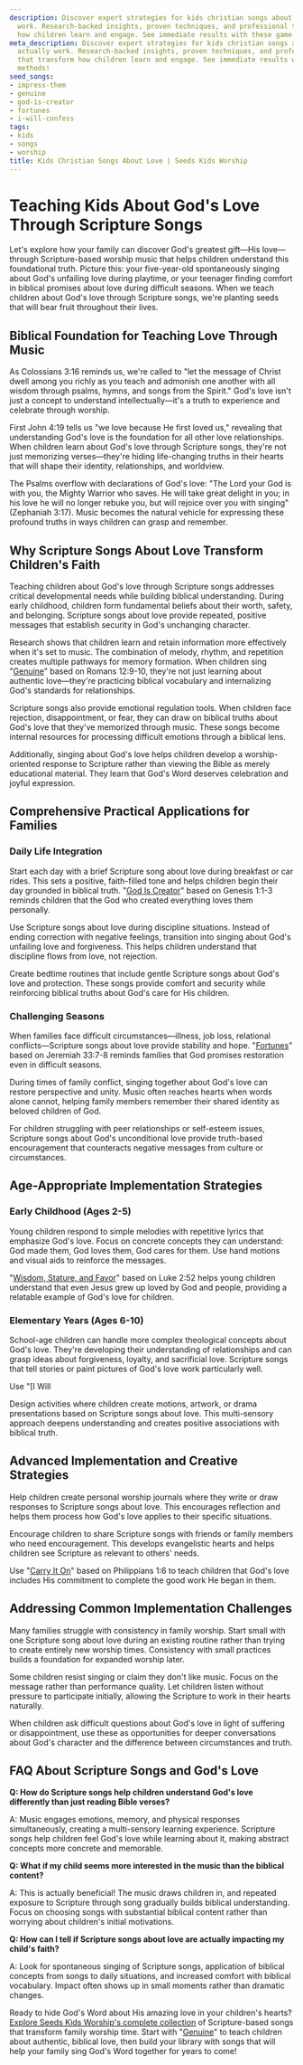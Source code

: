 ```yaml
---
description: Discover expert strategies for kids christian songs about love that actually
  work. Research-backed insights, proven techniques, and professional tips that transform
  how children learn and engage. See immediate results with these game-changing methods!
meta_description: Discover expert strategies for kids christian songs about love that
  actually work. Research-backed insights, proven techniques, and professional tips
  that transform how children learn and engage. See immediate results with these game-changing
  methods!
seed_songs:
- impress-them
- genuine
- god-is-creator
- fortunes
- i-will-confess
tags:
- kids
- songs
- worship
title: Kids Christian Songs About Love | Seeds Kids Worship
---
```

# Teaching Kids About God's Love Through Scripture Songs

Let's explore how your family can discover God's greatest gift—His love—through Scripture-based worship music that helps children understand this foundational truth. Picture this: your five-year-old spontaneously singing about God's unfailing love during playtime, or your teenager finding comfort in biblical promises about love during difficult seasons. When we teach children about God's love through Scripture songs, we're planting seeds that will bear fruit throughout their lives.

## Biblical Foundation for Teaching Love Through Music

As Colossians 3:16 reminds us, we're called to "let the message of Christ dwell among you richly as you teach and admonish one another with all wisdom through psalms, hymns, and songs from the Spirit." God's love isn't just a concept to understand intellectually—it's a truth to experience and celebrate through worship.

First John 4:19 tells us "we love because He first loved us," revealing that understanding God's love is the foundation for all other love relationships. When children learn about God's love through Scripture songs, they're not just memorizing verses—they're hiding life-changing truths in their hearts that will shape their identity, relationships, and worldview.

The Psalms overflow with declarations of God's love: "The Lord your God is with you, the Mighty Warrior who saves. He will take great delight in you; in his love he will no longer rebuke you, but will rejoice over you with singing" (Zephaniah 3:17). Music becomes the natural vehicle for expressing these profound truths in ways children can grasp and remember.

## Why Scripture Songs About Love Transform Children's Faith

Teaching children about God's love through Scripture songs addresses critical developmental needs while building biblical understanding. During early childhood, children form fundamental beliefs about their worth, safety, and belonging. Scripture songs about love provide repeated, positive messages that establish security in God's unchanging character.

Research shows that children learn and retain information more effectively when it's set to music. The combination of melody, rhythm, and repetition creates multiple pathways for memory formation. When children sing "[Genuine](https://seedskidsworship.com/product/genuine-romans-129-10-2/)" based on Romans 12:9-10, they're not just learning about authentic love—they're practicing biblical vocabulary and internalizing God's standards for relationships.

Scripture songs also provide emotional regulation tools. When children face rejection, disappointment, or fear, they can draw on biblical truths about God's love that they've memorized through music. These songs become internal resources for processing difficult emotions through a biblical lens.

Additionally, singing about God's love helps children develop a worship-oriented response to Scripture rather than viewing the Bible as merely educational material. They learn that God's Word deserves celebration and joyful expression.

## Comprehensive Practical Applications for Families

### Daily Life Integration

Start each day with a brief Scripture song about love during breakfast or car rides. This sets a positive, faith-filled tone and helps children begin their day grounded in biblical truth. "[God Is Creator](https://seedskidsworship.com/product/god-is-creator-genesis-11-3-2/)" based on Genesis 1:1-3 reminds children that the God who created everything loves them personally.

Use Scripture songs about love during discipline situations. Instead of ending correction with negative feelings, transition into singing about God's unfailing love and forgiveness. This helps children understand that discipline flows from love, not rejection.

Create bedtime routines that include gentle Scripture songs about God's love and protection. These songs provide comfort and security while reinforcing biblical truths about God's care for His children.

### Challenging Seasons

When families face difficult circumstances—illness, job loss, relational conflicts—Scripture songs about love provide stability and hope. "[Fortunes](https://seedskidsworship.com/product/fortunes-jeremiah-337-8-2/)" based on Jeremiah 33:7-8 reminds families that God promises restoration even in difficult seasons.

During times of family conflict, singing together about God's love can restore perspective and unity. Music often reaches hearts when words alone cannot, helping family members remember their shared identity as beloved children of God.

For children struggling with peer relationships or self-esteem issues, Scripture songs about God's unconditional love provide truth-based encouragement that counteracts negative messages from culture or circumstances.

## Age-Appropriate Implementation Strategies

### Early Childhood (Ages 2-5)

Young children respond to simple melodies with repetitive lyrics that emphasize God's love. Focus on concrete concepts they can understand: God made them, God loves them, God cares for them. Use hand motions and visual aids to reinforce the messages.

"[Wisdom, Stature, and Favor](https://seedskidsworship.com/product/wisdom-stature-and-favor-luke-252-2/)" based on Luke 2:52 helps young children understand that even Jesus grew up loved by God and people, providing a relatable example of God's love for children.

### Elementary Years (Ages 6-10)

School-age children can handle more complex theological concepts about God's love. They're developing their understanding of relationships and can grasp ideas about forgiveness, loyalty, and sacrificial love. Scripture songs that tell stories or paint pictures of God's love work particularly well.

Use "[I Will

Design activities where children create motions, artwork, or drama presentations based on Scripture songs about love. This multi-sensory approach deepens understanding and creates positive associations with biblical truth.

## Advanced Implementation and Creative Strategies

Help children create personal worship journals where they write or draw responses to Scripture songs about love. This encourages reflection and helps them process how God's love applies to their specific situations.

Encourage children to share Scripture songs with friends or family members who need encouragement. This develops evangelistic hearts and helps children see Scripture as relevant to others' needs.

Use "[Carry It On](https://seedskidsworship.com/product/ask-seek-knock-matthew-77-8-2/)" based on Philippians 1:6 to teach children that God's love includes His commitment to complete the good work He began in them.

## Addressing Common Implementation Challenges

Many families struggle with consistency in family worship. Start small with one Scripture song about love during an existing routine rather than trying to create entirely new worship times. Consistency with small practices builds a foundation for expanded worship later.

Some children resist singing or claim they don't like music. Focus on the message rather than performance quality. Let children listen without pressure to participate initially, allowing the Scripture to work in their hearts naturally.

When children ask difficult questions about God's love in light of suffering or disappointment, use these as opportunities for deeper conversations about God's character and the difference between circumstances and truth.

## FAQ About Scripture Songs and God's Love

**Q: How do Scripture songs help children understand God's love differently than just reading Bible verses?**

A: Music engages emotions, memory, and physical responses simultaneously, creating a multi-sensory learning experience. Scripture songs help children feel God's love while learning about it, making abstract concepts more concrete and memorable.

**Q: What if my child seems more interested in the music than the biblical content?**

A: This is actually beneficial! The music draws children in, and repeated exposure to Scripture through song gradually builds biblical understanding. Focus on choosing songs with substantial biblical content rather than worrying about children's initial motivations.

**Q: How can I tell if Scripture songs about love are actually impacting my child's faith?**

A: Look for spontaneous singing of Scripture songs, application of biblical concepts from songs to daily situations, and increased comfort with biblical vocabulary. Impact often shows up in small moments rather than dramatic changes.

Ready to hide God's Word about His amazing love in your children's hearts? [Explore Seeds Kids Worship's complete collection](https://seedskidsworship.com) of Scripture-based songs that transform family worship time. Start with "[Genuine](https://seedskidsworship.com/product/genuine-romans-129-10-2/)" to teach children about authentic, biblical love, then build your library with songs that will help your family sing God's Word together for years to come!

<script type="application/ld+json">
{
  "@context": "https://schema.org",
  "@type": "Article",
  "headline": "Kids Christian Songs About Love",
  "author": {
    "@type": "Organization",
    "name": "Seeds Kids Worship"
  },
  "publisher": {
    "@type": "Organization",
    "name": "Seeds Kids Worship",
    "logo": {
      "@type": "ImageObject",
      "url": "https://seedskidsworship.com/logo.png"
    }
  },
  "datePublished": "2025-09-04T15:28:24.806014",
  "dateModified": "2025-09-04T15:28:24.806037",
  "description": "Discover expert strategies for kids christian songs about love that actually work. Research-backed insights, proven techniques, and professional tips that trans",
  "mainEntityOfPage": {
    "@type": "WebPage",
    "@id": "https://seedskidsworship.com/activities/kids-christian-songs-about-love/"
  }
}
</script>

<script type="application/ld+json">
{
  "@context": "https://schema.org",
  "@type": "Product",
  "name": "Impress Them",
  "description": "Teaching song about impressing God's commands on children from Deuteronomy 6:4-7",
  "url": "https://seedskidsworship.com/product/impress-them-deuteronomy-64-7/",
  "brand": {
    "@type": "Brand",
    "name": "Seeds Kids Worship"
  },
  "category": "Children's Christian Music",
  "album": "The Word of God"
}
</script>

<script type="application/ld+json">
{
  "@context": "https://schema.org",
  "@type": "Product",
  "name": "Genuine",
  "description": "A word-for-word scripture song about genuine love and brotherly affection",
  "url": "https://seedskidsworship.com/product/genuine-romans-129-10-2/",
  "brand": {
    "@type": "Brand",
    "name": "Seeds Kids Worship"
  },
  "category": "Children's Christian
